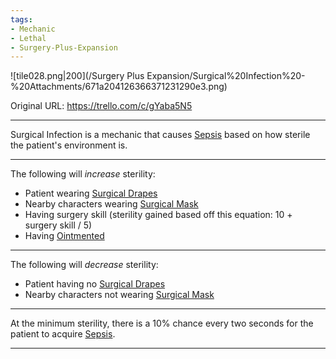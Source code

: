```yaml
---
tags:
- Mechanic
- Lethal
- Surgery-Plus-Expansion
---
```


![tile028.png\|200](/Surgery Plus Expansion/Surgical%20Infection%20-%20Attachments/671a204126366371231290e3.png)

Original URL: https://trello.com/c/gYaba5N5

---

Surgical Infection is a mechanic that causes [Sepsis](../Blood/Sepsis.md) based on how sterile the patient's environment is.

---

The following will _increase_ sterility:

- Patient wearing [Surgical Drapes](Surgical%20Drapes.md)
- Nearby characters wearing [Surgical Mask](Surgical%20Mask.md)
- Having surgery skill (sterility gained based off this equation: 10 + surgery skill / 5)
- Having [Ointmented](../Any%20bodypart/Ointmented.md)

---

The following will _decrease_ sterility:

- Patient having no [Surgical Drapes](Surgical%20Drapes.md)
- Nearby characters not wearing [Surgical Mask](Surgical%20Mask.md)

---

At the minimum sterility, there is a 10% chance every two seconds for the patient to acquire [Sepsis](../Blood/Sepsis.md).

---

